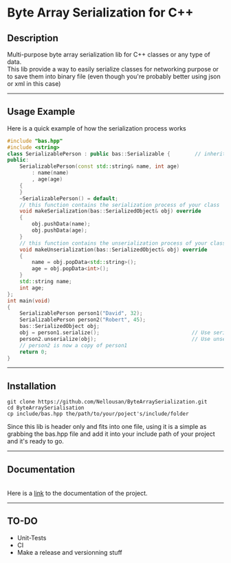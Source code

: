 # Byte Array Serialization for C++

## Description

Multi-purpose byte array serialization lib for C++ classes or any type of data.\
This lib provide a way to easily serialize classes for networking purpose or to save them into binary file (even though you're probably better using json or xml in this case)

--------
## Usage Example

Here is a quick example of how the serialization process works

```c++
#include "bas.hpp"
#include <string>
class SerializablePerson : public bas::Serializable {        // inherit from the Serializable class
public:
    SerializablePerson(const std::string& name, int age)
        : name(name)
        , age(age)
    {
    }
    ~SerializablePerson() = default;
    // this function contains the serialization process of your class
    void makeSerialization(bas::SerializedObject& obj) override
    {
        obj.pushData(name);                     
        obj.pushData(age);
    }
    // this function contains the unserialization process of your class
    void makeUnserialization(bas::SerializedObject& obj) override
    {
        name = obj.popData<std::string>();
        age = obj.popData<int>();
    }
    std::string name;
    int age;
};
int main(void)
{
    SerializablePerson person1("David", 32);
    SerializablePerson person2("Robert", 45);
    bas::SerializedObject obj;
    obj = person1.serialize();                              // Use serialize() and not makeSerialization()
    person2.unserialize(obj);                               // Use unserialize() and not makeUnserialization()
    // person2 is now a copy of person1
    return 0;
}
```
--------
## Installation

```
git clone https://github.com/Nellousan/ByteArraySerialization.git
cd ByteArraySerialisation
cp include/bas.hpp the/path/to/your/poject's/include/folder
```

Since this lib is header only and fits into one file, using it is a simple as grabbing the bas.hpp file and add it into your include path of your project and it's ready to go.

--------
## Documentation
\
Here is a [link](https://nellousan.github.io/ByteArraySerialization/) to the documentation of the project.

--------
## TO-DO

- Unit-Tests
- CI
- Make a release and versionning stuff
